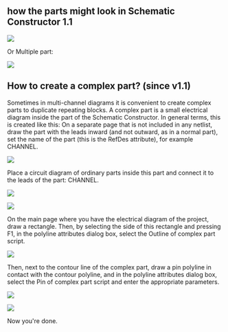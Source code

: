 ## how the parts might look in Schematic Constructor 1.1

![](pictures/example.png)

Or Multiple part:

![](pictures/multi_part_2.png)

## How to create a complex part? (since v1.1)

Sometimes in multi-channel diagrams it is convenient to create complex parts to duplicate repeating blocks. A complex part is a small electrical diagram inside the part of the Schematic Constructor. In general terms, this is created like this: On a separate page that is not included in any netlist, draw the part with the leads inward (and not outward, as in a normal part), set the name of the part (this is the RefDes attribute), for example CHANNEL. 

![](pictures/look_part1.png)

Place a circuit diagram of ordinary parts inside this part and connect it to the leads of the part: CHANNEL.

![](pictures/look_part2.png)

![](pictures/look_part3.png)

On the main page where you have the electrical diagram of the project, draw a rectangle. Then, by selecting the side of this rectangle and pressing F1, in the polyline attributes dialog box, select the Outline of complex part script. 

![](pictures/look_part6.png)

Then, next to the contour line of the complex part, draw a pin polyline in contact with the contour polyline, and in the polyline attributes dialog box, select the Pin of complex part script and enter the appropriate parameters.

![](pictures/look_part7.png)

![](pictures/look_part5.png)

Now you're done.
